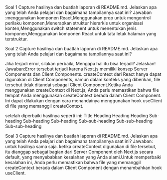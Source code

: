 Soal 1
Capture hasilnya dan buatlah laporan di README.md. Jelaskan apa yang telah Anda pelajari dan bagaimana tampilannya saat ini?
Jawaban :menggunakan komponen React,Menggunakan prop untuk mengontrol perilaku komponen,Menerapkan struktur hierarkis untuk organisasi konten,Menggunakan switch statement untuk menentukan jenis komponen,Menggunakan komponen React untuk tata letak halaman yang terstruktur.

Soal 2
Capture hasilnya dan buatlah laporan di README.md. Jelaskan apa yang telah Anda pelajari dan bagaimana tampilannya saat ini?

Jika terjadi error, silakan perbaiki, Mengapa hal itu bisa terjadi? Jelaskan!
Jawaban:Error tersebut terjadi karena Next.js memiliki konsep Server Components dan Client Components. createContext dari React hanya dapat digunakan di Client Components, namun dalam konteks yang diberikan, file tersebut tidak ditandai sebagai Client Component.Ketika Anda menggunakan createContext di Next.js, Anda perlu memastikan bahwa file tempat Anda menggunakan createContext berada dalam Client Component. Ini dapat dilakukan dengan cara menandainya menggunakan hook useClient di file yang memanggil createContext.

setelah diperbaiki hasilnya seperti ini:
Title
Heading
Heading
Heading
Sub-heading
Sub-heading
Sub-heading
Sub-sub-heading
Sub-sub-heading
Sub-sub-heading

Soal 3
Capture hasilnya dan buatlah laporan di README.md. Jelaskan apa yang telah Anda pelajari dan bagaimana tampilannya saat ini?
Jawaban: untuk hasilnya sama saja. ketika createContext digunakan di file tersebut, itu dianggap sebagai bagian dari Server Component oleh Next.js secara default, yang menyebabkan kesalahan yang Anda alami.Untuk memperbaiki kesalahan ini, Anda perlu memastikan bahwa file yang memanggil createContext berada dalam Client Component dengan menambahkan hook useClient. 



